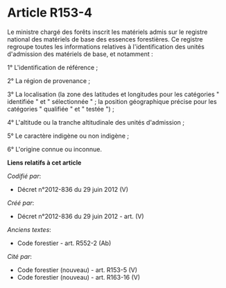 # Article R153-4

Le ministre chargé des forêts inscrit les matériels admis sur le registre national des matériels de base des essences
forestières. Ce registre regroupe toutes les informations relatives à l'identification des unités d'admission des matériels
de base, et notamment :

1° L'identification de référence ;

2° La région de provenance ;

3° La localisation (la zone des latitudes et longitudes pour les catégories " identifiée " et " sélectionnée " ; la position
géographique précise pour les catégories " qualifiée " et " testée ") ;

4° L'altitude ou la tranche altitudinale des unités d'admission ;

5° Le caractère indigène ou non indigène ;

6° L'origine connue ou inconnue.

**Liens relatifs à cet article**

_Codifié par_:

  - Décret n°2012-836 du 29 juin 2012 (V)

_Créé par_:

  - Décret n°2012-836 du 29 juin 2012 - art. (V)

_Anciens textes_:

  - Code forestier - art. R552-2 (Ab)

_Cité par_:

  - Code forestier (nouveau) - art. R153-5 (V)
  - Code forestier (nouveau) - art. R163-16 (V)

